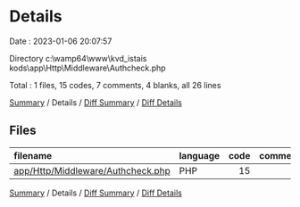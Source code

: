 # Details

Date : 2023-01-06 20:07:57

Directory c:\\wamp64\\www\\kvd_istais kods\\app\\Http\\Middleware\\Authcheck.php

Total : 1 files,  15 codes, 7 comments, 4 blanks, all 26 lines

[Summary](results.md) / Details / [Diff Summary](diff.md) / [Diff Details](diff-details.md)

## Files
| filename | language | code | comment | blank | total |
| :--- | :--- | ---: | ---: | ---: | ---: |
| [app/Http/Middleware/Authcheck.php](/app/Http/Middleware/Authcheck.php) | PHP | 15 | 7 | 4 | 26 |

[Summary](results.md) / Details / [Diff Summary](diff.md) / [Diff Details](diff-details.md)